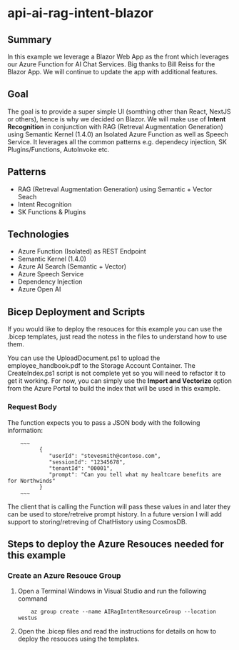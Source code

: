 # api-ai-rag-intent-blazor

## Summary
In this example we leverage a Blazor Web App as the front which leverages our Azure Function for AI Chat Services.  Big thanks to Bill Reiss for the Blazor App.  We will continue to update the app with additional features. 
## Goal
The goal is to provide a super simple UI (somthing other than React, NextJS or others), hence is why we decided on Blazor. We will make use of **Intent Recognition** in conjunction with RAG (Retreval Augmentation Generation) using Semantic Kernel (1.4.0) an Isolated Azure Function as well as Speech Service.  It leverages all the common patterns e.g. dependecy injection, SK Plugins/Functions, AutoInvoke etc. 

## Patterns 
- RAG (Retreval Augmentation Generation) using Semantic + Vector Seach
- Intent Recognition
- SK Functions & Plugins

## Technologies
- Azure Function (Isolated) as REST Endpoint
- Semantic Kernel (1.4.0)
- Azure AI Search (Semantic + Vector)
- Azure Speech Service
- Dependency Injection
- Azure Open AI

## Bicep Deployment and Scripts
If you would like to deploy the resouces for this example you can use the .bicep templates, just read the notess in the files to understand how to use them.

You can use the UploadDocument.ps1 to upload the employee_handbook.pdf to the Storage Account Container.  The CreateIndex.ps1 script is not complete yet so you will need to refactor it to get it working.  For now, you can simply use the **Import and Vectorize** option from the Azure Portal to build the index that will be used in this example.

### Request Body
The function expects you to pass a JSON body with the following information:

        ~~~
              {
                 "userId": "stevesmith@contoso.com",
                 "sessionId": "12345678",
                 "tenantId": "00001",
                 "prompt": "Can you tell what my healtcare benefits are for Northwinds"
              }
        ~~~

The client that is calling the Function will pass these values in and later they can be used to store/retreive prompt history. In a future version I will add support to storing/retreving of ChatHistory using CosmosDB.

## Steps to deploy the Azure Resouces needed for this example
### Create an Azure Resouce Group
1. Open a Terminal Windows in Visual Studio and run the following command
   
   ~~~
       az group create --name AIRagIntentResourceGroup --location westus
   ~~~

2. Open the .bicep files and read the instructions for details on how to deploy the resouces using the templates.
